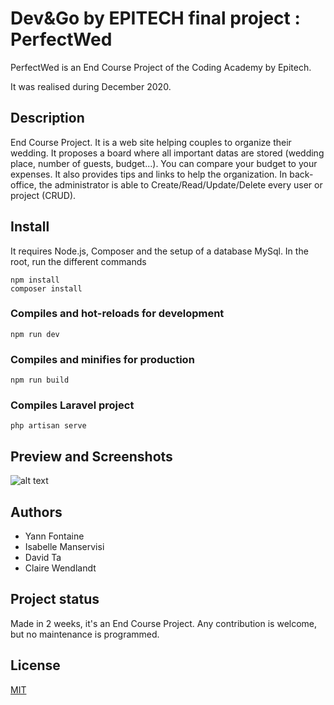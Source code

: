 # Dev&Go by EPITECH final project : PerfectWed

PerfectWed is an End Course Project of the Coding Academy by Epitech.

It was realised during December 2020.

## Description
End Course Project.
It is a web site helping couples to organize their wedding.
It proposes a board where all important datas are stored (wedding place, number of guests, budget...). You can compare your budget to your expenses.
It also provides tips and links to help the organization.
In back-office, the administrator is able to Create/Read/Update/Delete every user or project (CRUD).

## Install
It requires Node.js, Composer and the setup of a database MySql.
In the root, run the different commands
```
npm install
composer install
```

### Compiles and hot-reloads for development
```
npm run dev
```

### Compiles and minifies for production
```
npm run build
```

### Compiles Laravel project
```
php artisan serve
```

## Preview and Screenshots
![alt text](https://i.ibb.co/zXYFCQx/output-M0-FBBB.gif)


## Authors
- Yann Fontaine
- Isabelle Manservisi  
- David Ta  
- Claire Wendlandt

## Project status
Made in 2 weeks, it's an End Course Project. 
Any contribution is welcome, but no maintenance is programmed.

## License
[MIT](https://choosealicense.com/licenses/mit/)
